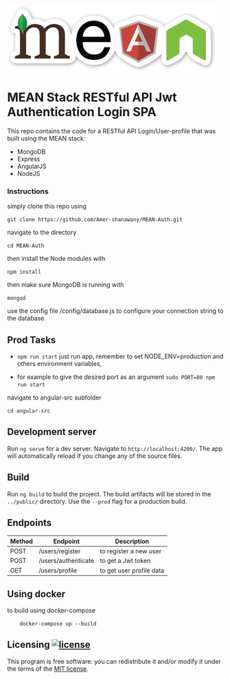  ![mean-logo](./mean-logo.png)
 
 # MEAN Stack  RESTful API Jwt Authentication Login SPA

This repo contains the code for a RESTful API Login/User-profile that was built using the MEAN stack:

<ul>
<li>MongoDB</li>
<li>Express</li>
<li>AngularJS</li>
<li>NodeJS</li>
</ul>

<h3>Instructions</h3>
simply clone this repo using

    git clone https://github.com/Amer-shanawany/MEAN-Auth.git
    
navigate to the directory

    cd MEAN-Auth
    
then install the Node modules with

    npm install

then make sure MongoDB is running with

    mongod
    
use the config file /config/database.js to configure your connection string to the database.

## Prod Tasks

- `npm run start` just run app, remember to set NODE_ENV=production and others environment variables, 

- for example to give the desired port as an argument `sudo PORT=80 npm run start`

navigate to angular-src subfolder

    cd angular-src

## Development server

Run `ng serve` for a dev server. Navigate to `http://localhost:4200/`. The app will automatically reload if you change any of the source files.

## Build

Run `ng build` to build the project. The build artifacts will be stored in the `../public/` directory. Use the `--prod` flag for a production build.

## Endpoints


| Method | Endpoint |    Description |
|----------| ----------- | ----------- |
| POST | /users/register | to register a new user
| POST | /users/authenticate | to get a Jwt token
| GET | /users/profile | to get user profile data

## Using docker

to build using docker-compose

        docker-compose up --build



## Licensing [![license](https://img.shields.io/github/license/bkimminich/juice-shop.svg)](LICENSE)

This program is free software: you can redistribute it and/or modify it
under the terms of the [MIT license](https://github.com/JustasB/MitralSuite/issues).

